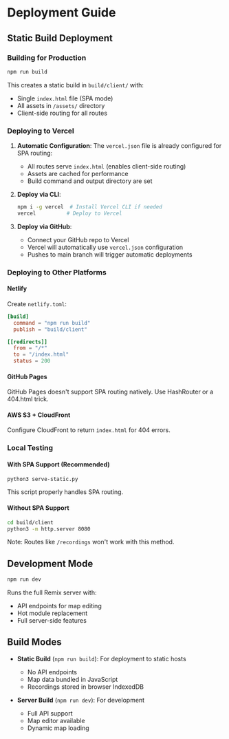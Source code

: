 # Deployment Guide

## Static Build Deployment

### Building for Production
```bash
npm run build
```

This creates a static build in `build/client/` with:
- Single `index.html` file (SPA mode)
- All assets in `/assets/` directory
- Client-side routing for all routes

### Deploying to Vercel

1. **Automatic Configuration**: The `vercel.json` file is already configured for SPA routing:
   - All routes serve `index.html` (enables client-side routing)
   - Assets are cached for performance
   - Build command and output directory are set

2. **Deploy via CLI**:
   ```bash
   npm i -g vercel  # Install Vercel CLI if needed
   vercel          # Deploy to Vercel
   ```

3. **Deploy via GitHub**:
   - Connect your GitHub repo to Vercel
   - Vercel will automatically use `vercel.json` configuration
   - Pushes to main branch will trigger automatic deployments

### Deploying to Other Platforms

#### Netlify
Create `netlify.toml`:
```toml
[build]
  command = "npm run build"
  publish = "build/client"

[[redirects]]
  from = "/*"
  to = "/index.html"
  status = 200
```

#### GitHub Pages
GitHub Pages doesn't support SPA routing natively. Use HashRouter or a 404.html trick.

#### AWS S3 + CloudFront
Configure CloudFront to return `index.html` for 404 errors.

### Local Testing

#### With SPA Support (Recommended)
```bash
python3 serve-static.py
```
This script properly handles SPA routing.

#### Without SPA Support
```bash
cd build/client
python3 -m http.server 8080
```
Note: Routes like `/recordings` won't work with this method.

## Development Mode

```bash
npm run dev
```

Runs the full Remix server with:
- API endpoints for map editing
- Hot module replacement
- Full server-side features

## Build Modes

- **Static Build** (`npm run build`): For deployment to static hosts
  - No API endpoints
  - Map data bundled in JavaScript
  - Recordings stored in browser IndexedDB
  
- **Server Build** (`npm run dev`): For development
  - Full API support
  - Map editor available
  - Dynamic map loading